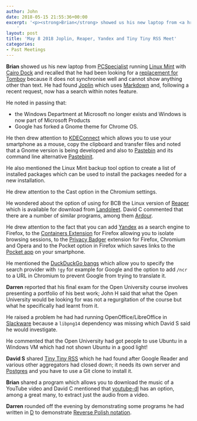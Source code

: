 ```yaml
---
author: John
date: 2018-05-15 21:55:36+00:00
excerpt: '<p><strong>Brian</strong> showed us his new laptop from <a href="https://www.pcspecialist.co.uk/" type="text/html">PCSpecialist</a> running <a href="https://linuxmint.com/" type="text/html">Linux Mint</a> with <a href="https://www.glx-dock.org/" type="text/html">Cairo Dock</a> and recalled that he had been looking for a <a href="http://bradlug.co.uk/blog/2017/06/12/june-12-2017-guacamole-test-driven-ansible_wireguard-meet" type="text/html">replacement for Tomboy</a> because it does not synchronise well and cannot show anything other than text. He had found <a href="https://joplin.cozic.net/" type="text/html">Joplin</a> which uses <a href="https://daringfireball.net/projects/markdown/" type="text/html">Markdown</a> and, following a recent request, now has a search within notes feature.</p>
	'
layout: post
title: 'May 8 2018 Joplin, Reaper, Yandex and Tiny Tiny RSS Meet'
categories:
- Past Meetings
---
```


<p><strong>Brian</strong> showed us his new laptop from <a href="https://www.pcspecialist.co.uk/" type="text/html">PCSpecialist</a> running <a href="https://linuxmint.com/" type="text/html">Linux Mint</a> with <a href="https://www.glx-dock.org/" type="text/html">Cairo Dock</a> and recalled that he had been looking for a <a href="http://bradlug.co.uk/blog/2017/06/12/june-12-2017-guacamole-test-driven-ansible_wireguard-meet" type="text/html">replacement for Tomboy</a> because it does not synchronise well and cannot show anything other than text. He had found <a href="https://joplin.cozic.net/" type="text/html">Joplin</a> which uses <a href="https://daringfireball.net/projects/markdown/" type="text/html">Markdown</a> and, following a recent request, now has a search within notes feature.</p><p>He noted in passing that:</p><ul><li>the Windows Department at Microsoft no longer exists and Windows is now part of Microsoft Products</li><li>Google has forked a Gnome theme for Chrome OS.</li></ul><p>He then drew attention to <a href="https://community.kde.org/KDEConnect" type="text/html">KDEConnect</a> which allows you to use your smartphone as a mouse, copy the clipboard and transfer files and noted that a Gnome version is being developed and also to <a href="https://pastebin.com/" type="text/html">Pastebin</a> and its command line alternative <a href="https://help.ubuntu.com/community/Pastebinit" type="text/html">Pastebinit</a>.</p><p>He also mentioned the Linux Mint backup tool option to create a list of installed packages which can be used to install the packages needed for a new installation.</p><p>He drew attention to the Cast option in the Chromium settings.</p><p>He wondered about the option of using for BCB the Linux version of <a href="https://www.reaper.fm/" type="text/html">Reaper</a> which is available for download from <a href="https://landoleet.org/" type="text/html">Landoleet</a>. David C commented that there are a number of similar programs, among them <a href="https://ardour.org/" type="text/html">Ardour</a>.</p><p>He drew attention to the fact that you can add <a href="https://yandex.com/" type="text/html">Yandex</a> as a search engine to Firefox, to the <a href="https://addons.mozilla.org/en-US/firefox/addon/multi-account-containers/" type="text/html">Containers Extension</a> for Firefox allowing you to isolate browsing sessions, to the <a href="https://www.eff.org/privacybadger" type="text/html">Privacy Badger</a> extension for Firefox, Chromium and Opera and to the Pocket option in Firefox which saves links to the <a href="https://getpocket.com/" type="text/html">Pocket app</a> on your smartphone.</p><p>He mentioned the <a href="https://duckduckgo.com/bang" type="text/html">DuckDuckGo bangs</a> which allow you to specify the search provider with <code>!gy</code> for example for Google and the option to add <code>/ncr</code> to a URL in Chromium to prevent Google from trying to translate it.</p><p><strong>Darren</strong> reported that his final exam for the Open University course involves presenting a portfolio of his best work; John H said that what the Open University would be looking for was not a regurgitation of the course but what he specifically had learnt from it.</p><p>He raised a problem he had had running OpenOffice/LibreOffice in <a href="http://www.slackware.com/" type="text/html">Slackware</a> because a <code>libpng14</code> dependency was missing which David S said he would investigate.</p><p>He commented that the Open University had got people to use Ubuntu in a Windows VM which had not shown Ubuntu in a good light!</p><p><strong>David S</strong> shared <a href="https://tt-rss.org/" type="text/html">Tiny Tiny RSS</a> which he had found after Google Reader and various other aggregators had closed down; it needs its own server and <a href="https://www.postgresql.org/" type="text/html">Postgres</a> and you have to use a Git clone to install it.</p><p><strong>Brian</strong> shared a program which allows you to download the music of a YouTube video and David C mentioned that <a href="https://rg3.github.io/youtube-dl/" type="text/html">youtube-dl</a> has an option, among a great many, to extract just the audio from a video.</p><p><strong>Darren</strong> rounded off the evening by demonstrating some programs he had written in <a href="https://dlang.org/" type="text/html">D</a> to demonstrate <a href="https://en.wikipedia.org/wiki/Reverse_polish_notation" type="text/html">Reverse Polish notation</a>.</p>
